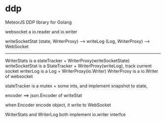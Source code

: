 # ddp

MeteorJS DDP library for Golang


websocket a io.reader and io.writer 


writeSocketStat (state, WriterProxy) 
                           -->  writeLog (Log, WriterProxy)
			                       --> WebSocket

---------------
WriterStats is a stateTracker + WriterProxy(writeSocketState)
writeSocketStat is a StateTracker + WriterProxy(writeLog), track current socket
writerLog is a Log + WriterProxy(io.Writer)
WriterProxy is a io.Writer of websocket

stateTracker is a mutex + some ints, and implement snapshot to state, 

encoder ==>
   json.Encoder of writeStat

when Encoder encode object, it write to WebSocket


WriterStats and WriterLog both implement io.writer interfce